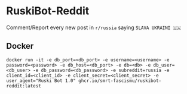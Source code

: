 # RuskiBot-Reddit
Comment/Report every new post in `r/russia` saying `SLAVA UKRAINI 🇺🇦`
## Docker
`docker run -it -e db_port=<db_port> -e username=<username> -e password=<password> -e db_host=<db_port> -e db=<db> -e db_user=<db_user> -e db_password=<db_password> -e subreddit=russia -e client_id=<client_id> -e client_secret=<client_secret> -e user_agent="Ruski Bot 1.0" ghcr.io/smrt-fascismu/ruskibot-reddit:latest`
